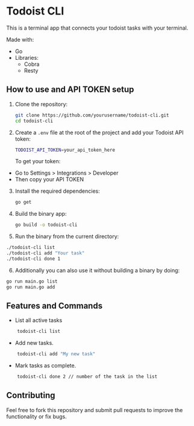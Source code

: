 # Todoist CLI

This is a terminal app that connects your todoist tasks with your terminal.

Made with:

- Go
- Libraries:
  - Cobra
  - Resty

## How to use and API TOKEN setup

1. Clone the repository:

   ```zsh
   git clone https://github.com/yourusername/todoist-cli.git
   cd todoist-cli
   ```

2. Create a `.env` file at the root of the project and add your Todoist API token:
   ```zsh
   TODOIST_API_TOKEN=your_api_token_here
   ```
   To get your token:

- Go to Settings > Integrations > Developer
- Then copy your API TOKEN

3. Install the required dependencies:

   ```zsh
   go get
   ```

4. Build the binary app:
   ```zsh
   go build -o todoist-cli
   ```
5. Run the binary from the current directory:

```zsh
./todoist-cli list
./todoist-cli add "Your task"
./todoist-cli done 1
```

6. Additionally you can also use it without building a binary by doing:

```zsh
go run main.go list
go run main.go add
```

## Features and Commands

- List all active tasks

```zsh
    todoist-cli list
```

- Add new tasks.

```zsh
    todoist-cli add "My new task"
```

- Mark tasks as complete.

```zsh
    todoist-cli done 2 // number of the task in the list
```

## Contributing

Feel free to fork this repository and submit pull requests to improve the functionality or fix bugs.

